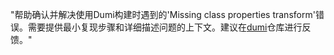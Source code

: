 "帮助确认并解决使用Dumi构建时遇到的'Missing class properties transform'错误。需要提供最小复现步骤和详细描述问题的上下文。建议在[dumi](https://github.com/umijs/dumi)仓库进行反馈。"
